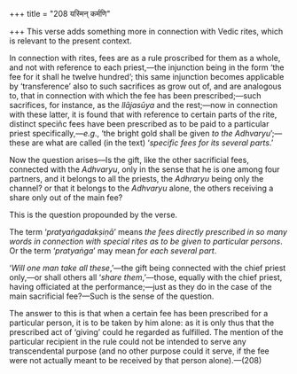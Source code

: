 +++
title = "208 यस्मिन् कर्मणि"

+++
This verse adds something more in connection with Vedic rites, which is
relevant to the present context.

In connection with rites, fees are as a rule proscribed for them as a
whole, and not with reference to each priest,—the injunction being in
the form ‘the fee for it shall he twelve hundred’; this same injunction
becomes applicable by ‘transference’ also to such sacrifices as grow out
of, and are analogous to, that in connection with which the fee has been
prescribed;—such sacrifices, for instance, as the *llājasūya* and the
rest;—now in connection with these latter, it is found that with
reference to certain parts of the rite, distinct speciñc fees have been
prescribed as to be paid to a particular priest specifically,—*e.g*.,
‘the bright gold shall be given *to the Adhvaryu*’;—these are what are
called (in the text) ‘*specific fees for its several parts*.’

Now the question arises—Is the gift, like the other sacrificial fees,
connected with the *Adhvaryu*, only in the sense that he is one among
four partners, and it belongs to all the priests, the *Adhraryu* being
only the channel? or that it belongs to the *Adhvaryu* alone, the others
receiving a share only out of the main fee?

This is the question propounded by the verse.

The term ‘*pratyaṅgadakṣiṇā*’ means *the fees directly prescribed in so
many words in connection with special rites as to be given to particular
persons*. Or the term ‘*pratyaṅga*’ may mean *for* *each several part*.

‘*Will one man take all these*,’—the gift being connected with the chief
priest only,—or shall others all ‘*share them*,’—those, equally with the
chief priest, having officiated at the performance;—just as they do in
the case of the main sacrificial fee?—Such is the sense of the question.

The answer to this is that when a certain fee has been prescribed for a
particular person, it is to be taken by him alone: as it is only thus
that the prescribed act of ‘giving’ could he regarded as fulfilled. The
mention of the particular recipient in the rule could not be intended to
serve any transcendental purpose (and no other purpose could it serve,
if the fee were not actually meant to be received by that person
alone).—(208)


